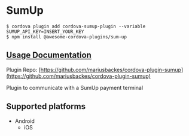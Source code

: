 # SumUp

```text
$ cordova plugin add cordova-sumup-plugin --variable SUMUP_API_KEY=INSERT_YOUR_KEY
$ npm install @awesome-cordova-plugins/sum-up
```

## [Usage Documentation](https://danielsogl.gitbook.io/awesome-cordova-plugins/plugins/sum-up/)

Plugin Repo: [https://github.com/mariusbackes/cordova-plugin-sumup](https://github.com/mariusbackes/cordova-plugin-sumup)

Plugin to communicate with a SumUp payment terminal

## Supported platforms

* Android
  * iOS

